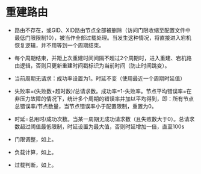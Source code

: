 # 重建路由

* 路由不存在，或GID、XID路由节点全部被删除（访问门限收缩至配置文件中最低门限限制10），被当作全部过载处理。当发生这种情况，将直接进入宕机恢复逻辑，并不用等到一个周期结束。

* 每个周期结束，并距上次重建时间间隔不超过2个周期时，进入重建、宕机路由逻辑，否则只更新重建时间戳标识为当前时间（防止时间跳变）。

* 当前周期无请求：成功率设置为1。时延不变（使用最近一个周期时延值）

* 失败率=(失败数+超时数)/总请求数。成功率=1-失败率。节点平均错误率=在非压力故障的情况下，统计多个周期的错误率并加以平均得到，即：所有节点总错误率/节点数量，当节点错误率小于配置限制，重置为0。

* 时延=总用时/成功次数。当某一周期无成功请求数（且失败数大于0）。总请求数超过阈值最低限制，时延设置为最大值，否则时延增加一倍，直至100s

* 门限调整，如上。

* 负载计算，如上。

* 过载判断，如上。
